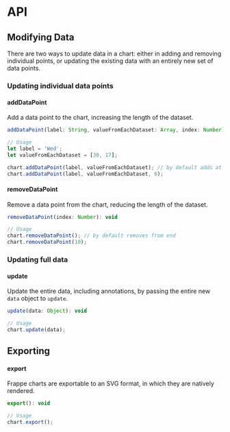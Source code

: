 # API

## Modifying Data
There are two ways to update data in a chart: either in adding and removing individual points, or updating the existing data with an entirely new set of data points.

### Updating individual data points

#### addDataPoint
Add a data point to the chart, increasing the length of the dataset.

```js
addDataPoint(label: String, valueFromEachDataset: Array, index: Number): void

// Usage
let label = 'Wed';
let valueFromEachDataset = [30, 17];

chart.addDataPoint(label, valueFromEachDataset); // by default adds at end
chart.addDataPoint(label, valueFromEachDataset, 6);
```

#### removeDataPoint
Remove a data point from the chart, reducing the length of the dataset.

```js
removeDataPoint(index: Number): void

// Usage
chart.removeDataPoint(); // by default removes from end
chart.removeDataPoint(10);
```

### Updating full data

#### update

Update the entire data, including annotations, by passing the entire new `data` object to `update`.

```js
update(data: Object): void

// Usage
chart.update(data);
```

## Exporting

#### export

Frappe charts are exportable to an SVG format, in which they are natively rendered.

```js
export(): void

// Usage
chart.export();
```
